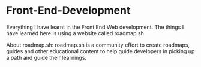 # Front-End-Development
Everything I have learnt in the Front End Web development. 
The things I have learned here is using a website called roadmap.sh

About roadmap.sh:
roadmap.sh is a community effort to create roadmaps, guides and other educational content to help guide developers in picking up a path and guide their learnings.




